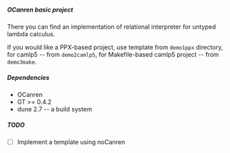 ##### OCanren basic project

There you can find an implementation of relational interpreter for untyped lambda calculus.

If you would like a PPX-based project, use template from `demo1ppx` directory, for camlp5 -- from `demo2camlp5`,
for Makefile-based camlp5 project -- from `demo3make`.

##### Dependencies


* OCanren
* GT >= 0.4.2
* dune 2.7 -- a build system


##### TODO

- [ ] Implement a template using noCanren
